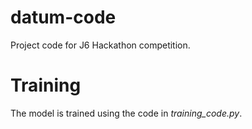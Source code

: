 # datum-code
Project code for J6 Hackathon competition.

# Training
The model is trained using the code in *training_code.py*.
